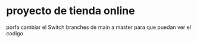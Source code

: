 # proyecto de tienda online 
 porfa cambiar el Switch branches de main a master para que puedan ver el codigo
